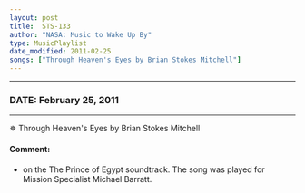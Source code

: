 ```yaml
---
layout: post
title:  STS-133
author: "NASA: Music to Wake Up By"
type: MusicPlaylist
date_modified: 2011-02-25
songs: ["Through Heaven's Eyes by Brian Stokes Mitchell"]
---
```


----
### DATE: February 25, 2011
----
✵ Through Heaven's Eyes by Brian Stokes Mitchell

#### Comment:
* on the The Prince of Egypt soundtrack. The song was played for Mission Specialist Michael Barratt.



<br/>
<center>
	<a target="_blank"
	   href="https://twitter.com/intent/tweet?hashtags=Space,NASA,Playlist,NASAWakeupCalls,SpaceProgram&text={{ page.author}}, '{{ page.songs.first }}' {{ page.title }}, {{ page.date | date: '%B %d, %Y' }}. {{ site.url }}{{ page.url }}&via=nasawakeupcalls"><i class="fab fa-twitter" alt="Tweet this page" style="font-size: 1.3em;"></i></a>
	&nbsp; 	<i class="fas fa-user-astronaut" style="font-size: 1.5em;"></i> &nbsp;
    <a type="amzn" search="'Through Heaven's Eyes by Brian Stokes Mitchell'" category="popular music">
    <i class="fab fa-amazon" style="font-size: 1.3em;"></i></a>
</center>
